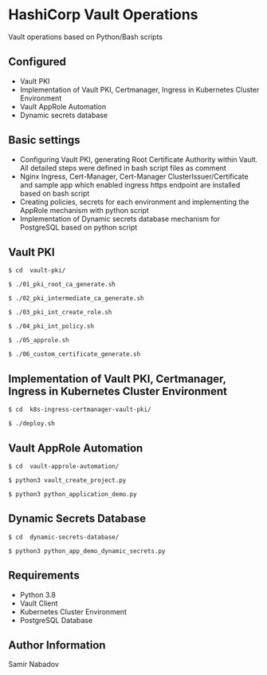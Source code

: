 __HashiCorp Vault Operations__
================================

Vault operations based on Python/Bash scripts


__Configured__
------------
* Vault PKI
* Implementation of Vault PKI, Certmanager, Ingress in Kubernetes Cluster Environment
* Vault AppRole Automation
* Dynamic secrets database


__Basic settings__
------------
* Configuring Vault PKI,  generating Root Certificate Authority within Vault. All detailed steps were defined in bash script files as comment
* Nginx Ingress, Cert-Manager, Cert-Manager ClusterIssuer/Certificate and sample app which enabled ingress https endpoint are installed based on bash script
* Creating policies, secrets for each environment and implementing the AppRole mechanism with python script
* Implementation of Dynamic secrets database mechanism for PostgreSQL based on python script



Vault PKI
------------
`$ cd  vault-pki/`

`$ ./01_pki_root_ca_generate.sh`

`$ ./02_pki_intermediate_ca_generate.sh`

`$ ./03_pki_int_create_role.sh`

`$ ./04_pki_int_policy.sh`

`$ ./05_approle.sh`

`$ ./06_custom_certificate_generate.sh`

Implementation of Vault PKI, Certmanager, Ingress in Kubernetes Cluster Environment
------------
`$ cd  k8s-ingress-certmanager-vault-pki/`

`$ ./deploy.sh`

Vault AppRole Automation
------------
`$ cd  vault-approle-automation/`

`$ python3 vault_create_project.py`

`$ python3 python_application_demo.py`

Dynamic Secrets Database
------------
`$ cd  dynamic-secrets-database/`

`$ python3 python_app_demo_dynamic_secrets.py`



__Requirements__
------------
* Python 3.8
* Vault Client
* Kubernetes Cluster Environment
* PostgreSQL Database


__Author Information__
------------------

Samir Nabadov
